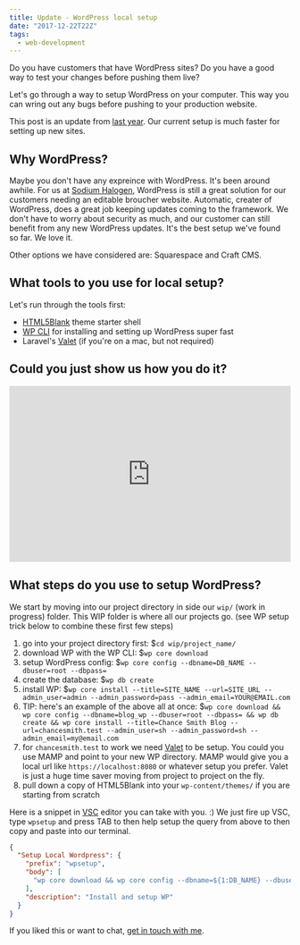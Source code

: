 ```yaml
---
title: Update - WordPress local setup
date: "2017-12-22T22Z"
tags:
  - web-development
---
```


Do you have customers that have WordPress sites?
Do you have a good way to test your changes before pushing them live?

Let's go through a way to setup WordPress on your computer. This way you can wring out any bugs before pushing to your production website.

This post is an update from [last year](https://blog.chancesmith.org/2016/06/13/local-wordpress-development-setup/). Our current setup is much faster for setting up new sites.

## Why WordPress?

Maybe you don't have any expreince with WordPress. It's been around awhile. For us at [Sodium Halogen](https://sodiumhalogen.com?ref=csio), WordPress is still a great solution for our customers needing an editable broucher website. Automatic, creater of WordPress, does a great job keeping updates coming to the framework. We don't have to worry about security as much, and our customer can still benefit from any new WordPress updates. It's the best setup we've found so far. We love it.

Other options we have considered are: Squarespace and Craft CMS.

## What tools to you use for local setup?

Let's run through the tools first:

- [HTML5Blank](https://github.com/html5blank/html5blank) theme starter shell
- [WP CLI](https://wp-cli.org/) for installing and setting up WordPress super fast
- Laravel's [Valet](https://laravel.com/docs/5.5/valet) (if you're on a mac, but not required)

## Could you just show us how you do it?

<iframe width="100%" height="315" src="https://www.youtube.com/embed/Es1O-3THM2E" frameborder="0" gesture="media" allow="encrypted-media" allowfullscreen></iframe>

## What steps do you use to setup WordPress?

We start by moving into our project directory in side our `wip/` (work in progress) folder. This WIP folder is where all our projects go.
(see WP setup trick below to combine these first few steps)

1. go into your project directory first: \$`cd wip/project_name/`
1. download WP with the WP CLI: \$`wp core download`
1. setup WordPress config: \$`wp core config --dbname=DB_NAME --dbuser=root --dbpass=`
1. create the database: \$`wp db create`
1. install WP: \$`wp core install --title=SITE_NAME --url=SITE_URL --admin_user=admin --admin_password=pass --admin_email=YOUR@EMAIL.com`
1. TIP: here's an example of the above all at once: \$`wp core download && wp core config --dbname=blog_wp --dbuser=root --dbpass= && wp db create && wp core install --title=Chance Smith Blog --url=chancesmith.test --admin_user=sh --admin_password=sh --admin_email=my@email.com`
1. for `chancesmith.test` to work we need [Valet](https://laravel.com/docs/5.5/valet#installation) to be setup. You could you use MAMP and point to your new WP directory. MAMP would give you a local url like `https://localhost:8080` or whatever setup you prefer. Valet is just a huge time saver moving from project to project on the fly.
1. pull down a copy of HTML5Blank into your `wp-content/themes/` if you are starting from scratch

Here is a snippet in [VSC](https://code.visualstudio.com/) editor you can take with you. :)
We just fire up VSC, type `wpsetup` and press TAB to then help setup the query from above to then copy and paste into our terminal.

```json
{
  "Setup Local Wordpress": {
    "prefix": "wpsetup",
    "body": [
      "wp core download && wp core config --dbname=${1:DB_NAME} --dbuser=root --dbpass= && wp db create && wp core install --title=${2:SITE_NAME} --url=${3:SITE_URL} --admin_user=admin --admin_password=pass --admin_email=${4:YOUR@EMAIL.com}"
    ],
    "description": "Install and setup WP"
  }
}
```

If you liked this or want to chat, [get in touch with me](https://twitter.com/Chance_Smith).
